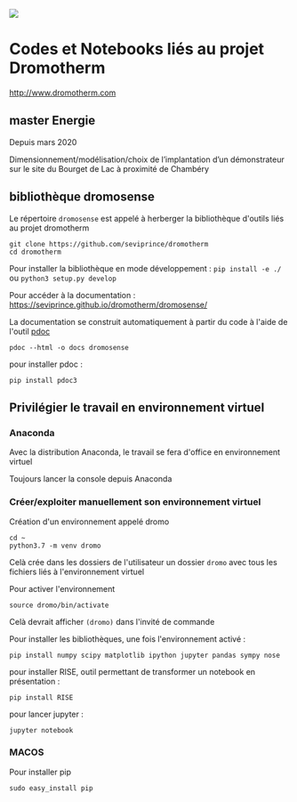 ![](https://github.com/seviprince/dromotherm/workflows/couplage1/badge.svg)

# Codes et Notebooks liés au projet Dromotherm

http://www.dromotherm.com

## master Energie

Depuis mars 2020

Dimensionnement/modélisation/choix de l’implantation d’un démonstrateur sur le site du Bourget de Lac à proximité de Chambéry

## bibliothèque dromosense

Le répertoire `dromosense` est appelé à herberger la bibliothèque d'outils liés au projet dromotherm

```
git clone https://github.com/seviprince/dromotherm
cd dromotherm
```
Pour installer la bibliothèque en mode développement : `pip install -e ./` ou `python3 setup.py develop`

Pour accéder à la documentation : https://seviprince.github.io/dromotherm/dromosense/

La documentation se construit automatiquement à partir du code à l'aide de l'outil [pdoc](https://pdoc3.github.io/pdoc/)
```
pdoc --html -o docs dromosense
```

pour installer pdoc :

```
pip install pdoc3
```

## Privilégier le travail en environnement virtuel

### Anaconda

Avec la distribution Anaconda, le travail se fera d'office en environnement virtuel

Toujours lancer la console depuis Anaconda

### Créer/exploiter manuellement son environnement virtuel

Création d'un environnement appelé dromo
```
cd ~
python3.7 -m venv dromo
```
Celà crée dans les dossiers de l'utilisateur un dossier `dromo` avec tous les fichiers liés à l'environnement virtuel

Pour activer l'environnement
```
source dromo/bin/activate
```

Celà devrait afficher `(dromo)` dans l'invité de commande

Pour installer les bibliothèques, une fois l'environnement activé :
```
pip install numpy scipy matplotlib ipython jupyter pandas sympy nose
```
pour installer RISE, outil permettant de transformer un notebook en présentation :
```
pip install RISE
```
pour lancer jupyter :
```
jupyter notebook 
```
### MACOS

Pour installer pip
```
sudo easy_install pip
```


